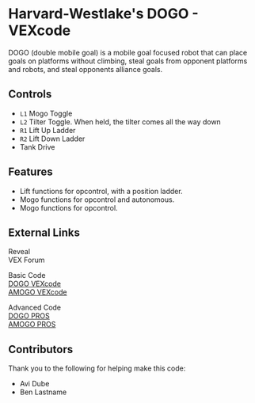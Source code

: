 # Harvard-Westlake's DOGO - VEXcode
  
DOGO (double mobile goal) is a mobile goal focused robot that can place goals on platforms without climbing, steal goals from opponent platforms and robots, and steal opponents alliance goals. 

## Controls
- `L1` Mogo Toggle
- `L2` Tilter Toggle.  When held, the tilter comes all the way down
- `R1` Lift Up Ladder
- `R2` Lift Down Ladder
- Tank Drive

## Features
 - Lift functions for opcontrol, with a position ladder.
 - Mogo functions for opcontrol and autonomous.
 - Mogo functions for opcontrol.
 
## External Links

Reveal  
VEX Forum  

Basic Code  
[DOGO VEXcode](https://github.com/Unionjackjz1/HW-DOGO-VEXCODE/)    
[AMOGO VEXcode](https://github.com/Unionjackjz1/HW-AMOGO-VEXCODE/)  

Advanced Code  
[DOGO PROS](https://github.com/Unionjackjz1/HW-DOGO-PROS/)  
[AMOGO PROS](https://github.com/Unionjackjz1/HW-AMOGO-PROS/) 

## Contributors
Thank you to the following for helping make this code:
- Avi Dube
- Ben Lastname
